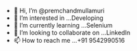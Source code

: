 - 👋 Hi, I’m @premchandmullamuri
- 👀 I’m interested in ...Developing
- 🌱 I’m currently learning ...Selenium
- 💞️ I’m looking to collaborate on ...LinkedIn
- 📫 How to reach me ...+91 9542990516

<!---
premchandmullamuri/premchandmullamuri is a ✨ special ✨ repository because its `README.md` (this file) appears on your GitHub profile.
You can click the Preview link to take a look at your changes.
--->
